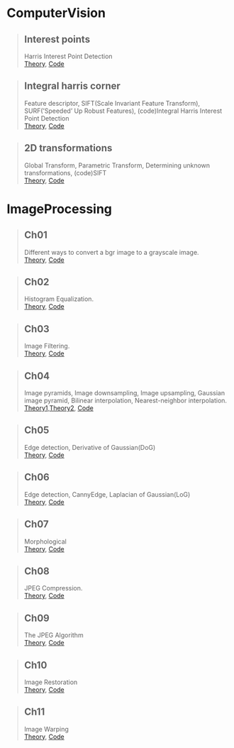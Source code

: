 # ComputerVision  
> ## Interest points
> Harris Interest Point Detection   
> [Theory](https://swift-phosphorus-9a4.notion.site/Interest-points-87440806c0ff46c8a1a702c7d632296e), [Code](https://github.com/ChangSu-Choi/Computer-Vision/tree/main/Computer%20Vision/Interest%20points)

> ## Integral harris corner
> Feature descriptor, SIFT(Scale Invariant Feature Transform), SURF(’Speeded’ Up Robust Features), (code)Integral Harris Interest Point Detection   
> [Theory](https://swift-phosphorus-9a4.notion.site/Feature-descriptor-895522947b42461a8e7e7e61d43dea57), [Code](https://github.com/ChangSu-Choi/Computer-Vision/blob/main/Computer%20Vision/Integral_harris_corner)

> ## 2D transformations
> Global Transform, Parametric Transform, Determining unknown transformations, (code)SIFT   
> [Theory](https://swift-phosphorus-9a4.notion.site/2D-transformations-801339b356ee4b96a3fca3538c95c172), [Code](https://github.com/ChangSu-Choi/Computer-Vision/tree/main/Computer%20Vision/2D%20transformations)


# ImageProcessing
 
> ## Ch01
> Different ways to convert a bgr image to a grayscale image.  
> [Theory](https://choics.tistory.com/14), [Code](https://github.com/ChangSu-Choi/Computer-Vision/tree/main/ImageProcessing/ch01)  
  
> ## Ch02
> Histogram Equalization.   
> [Theory](https://choics.tistory.com/18), [Code](https://github.com/ChangSu-Choi/Computer-Vision/tree/main/ImageProcessing/ch02)
  
  
> ## Ch03
> Image Filtering.  
> [Theory](https://choics.tistory.com/24), [Code](https://github.com/ChangSu-Choi/Computer-Vision/tree/main/ImageProcessing/ch03)
  
> ## Ch04
> Image pyramids, Image downsampling,  Image upsampling, Gaussian image pyramid, Bilinear interpolation, Nearest-neighbor interpolation.  
> [Theory1](https://choics.tistory.com/29),[Theory2](https://choics.tistory.com/30), [Code](https://github.com/ChangSu-Choi/Computer-Vision/tree/main/ImageProcessing/ch04)

  
> ## Ch05  
> Edge detection, Derivative of Gaussian(DoG)  
> [Theory](https://choics.tistory.com/32), [Code](https://github.com/ChangSu-Choi/Computer-Vision/tree/main/ImageProcessing/ch05)
  
> ## Ch06  
> Edge detection, CannyEdge, Laplacian of Gaussian(LoG)  
> [Theory](https://choics.tistory.com/39), [Code](https://github.com/ChangSu-Choi/Computer-Vision/tree/main/ImageProcessing/ch06)

> ## Ch07  
> Morphological    
> [Theory](https://choics.tistory.com/50?category=1010490), [Code](https://github.com/ChangSu-Choi/Computer-Vision/tree/main/ImageProcessing/ch07)


> ## Ch08  
> JPEG Compression.   
> [Theory](https://choics.tistory.com/54), [Code](https://github.com/ChangSu-Choi/Computer-Vision/tree/main/ImageProcessing/ch08)

> ## Ch09  
> The JPEG Algorithm   
> [Theory](https://choics.tistory.com/56), [Code](https://github.com/ChangSu-Choi/Computer-Vision/tree/main/ImageProcessing/ch09)


> ## Ch10  
> Image Restoration   
> [Theory](https://choics.tistory.com/58?category=1010490), [Code](https://github.com/ChangSu-Choi/Computer-Vision/tree/main/ImageProcessing/ch10)

> ## Ch11  
> Image Warping   
> [Theory](https://choics.tistory.com/63?category=1010490), [Code](https://github.com/ChangSu-Choi/Computer-Vision/tree/main/ImageProcessing/ch11)



